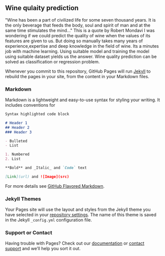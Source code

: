 ## Wine qulaity prediction


"Wine has been a part of civilized life for some seven thousand years. It is the only beverage that feeds the body, soul and spirit of man and at the same time stimulates the mind..." 
This is a quote by Robert Mondavi
I was wondering if we could predict the quality of wine when the values of its features are given to us. But doing so manually takes many years of experience,expertise and deep knowledge in the field of wine. Its a minutes job with machine learning. Using suitable model and training the model using suitable dataset yields us the answer.
Wine quality prediction can be solved as classification or regression problem.


Whenever you commit to this repository, GitHub Pages will run [Jekyll](https://jekyllrb.com/) to rebuild the pages in your site, from the content in your Markdown files.

### Markdown

Markdown is a lightweight and easy-to-use syntax for styling your writing. It includes conventions for

```markdown
Syntax highlighted code block

# Header 1
## Header 2
### Header 3

- Bulleted
- List

1. Numbered
2. List

**Bold** and _Italic_ and `Code` text

[Link](url) and ![Image](src)
```

For more details see [GitHub Flavored Markdown](https://guides.github.com/features/mastering-markdown/).

### Jekyll Themes

Your Pages site will use the layout and styles from the Jekyll theme you have selected in your [repository settings](https://github.com/Panchami28/Wine-quality-prediction/settings). The name of this theme is saved in the Jekyll `_config.yml` configuration file.

### Support or Contact

Having trouble with Pages? Check out our [documentation](https://help.github.com/categories/github-pages-basics/) or [contact support](https://github.com/contact) and we’ll help you sort it out.
